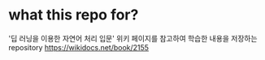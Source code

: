 # what this repo for?

'딥 러닝을 이용한 자연어 처리 입문' 위키 페이지를 참고하여 학습한 내용을 저장하는  repository
https://wikidocs.net/book/2155
